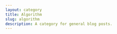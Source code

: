 ```yaml
---
layout: category
title: Algorithm
slug: algorithm
description: A category for general blog posts.
---
```


